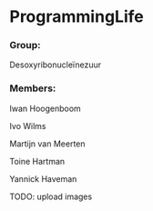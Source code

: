 # ProgrammingLife 

### Group: 
Desoxyribonucleïnezuur 

### Members:
Iwan Hoogenboom 

Ivo Wilms 

Martijn van Meerten

Toine Hartman

Yannick Haveman


TODO: upload images
